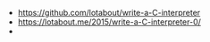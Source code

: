 

- https://github.com/lotabout/write-a-C-interpreter
- https://lotabout.me/2015/write-a-C-interpreter-0/
- 